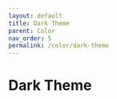```yaml
---
layout: default
title: Dark Theme
parent: Color
nav_order: 5
permalink: /color/dark-theme
---
```


# Dark Theme